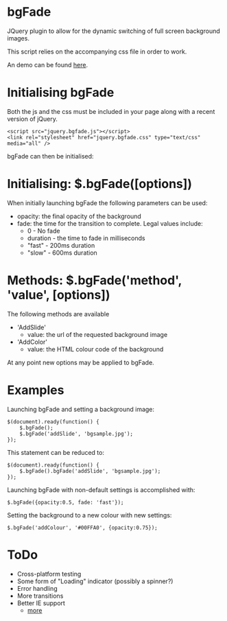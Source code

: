 bgFade
======

JQuery plugin to allow for the dynamic switching of full screen background images.

This script relies on the accompanying css file in order to work.

An demo can be found [here](http://colinwaddell.com/bgfade/ "bgFade Demo").


Initialising bgFade
======

Both the js and the css must be included in your page along with a recent version of jQuery.

    <script src="jquery.bgfade.js"></script>
    <link rel="stylesheet" href="jquery.bgfade.css" type="text/css" media="all" />

bgFade can then be initialised:

Initialising: $.bgFade([options])
======

When initially launching bgFade the following parameters can be used:

 * opacity: the final opacity of the background
 * fade: the time for the transition to complete. Legal values include:
   - 0 - No fade
   - duration - the time to fade in milliseconds
   - "fast" - 200ms duration
   - "slow" - 600ms duration

Methods: $.bgFade('method', 'value', [options])
======

The following methods are available

 * 'AddSlide'
   - value: the url of the requested background image
 * 'AddColor'
   - value: the HTML colour code of the background

At any point new options may be applied to bgFade.


Examples
======

Launching bgFade and setting a background image:

    $(document).ready(function() {
        $.bgFade();
        $.bgFade('addSlide', 'bgsample.jpg');
    });

This statement can be reduced to:

    $(document).ready(function() {
        $.bgFade().bgFade('addSlide', 'bgsample.jpg');
    });

Launching bgFade with non-default settings is accomplished with:

    $.bgFade({opacity:0.5, fade: 'fast'});
    
Setting the background to a new colour with new settings:

    $.bgFade('addColour', '#00FFA0', {opacity:0.75});
    
ToDo
======

 * Cross-platform testing
 * Some form of "Loading" indicator (possibly a spinner?)
 * Error handling
 * More transitions 
 * Better IE support 
   - [more](http://cookbooks.adobe.com/post_Scale_Background_image_to_browser_size-17590.html)
